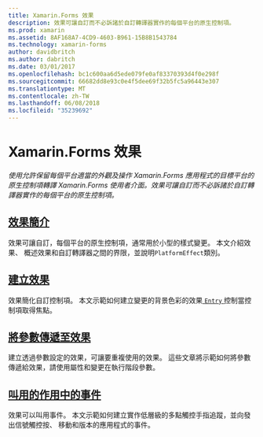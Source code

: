 ```yaml
---
title: Xamarin.Forms 效果
description: 效果可讓自訂而不必訴諸於自訂轉譯器實作的每個平台的原生控制項。
ms.prod: xamarin
ms.assetid: 8AF168A7-4CD9-4603-B961-15B8B1543784
ms.technology: xamarin-forms
author: davidbritch
ms.author: dabritch
ms.date: 03/01/2017
ms.openlocfilehash: bc1c600aa6d5ede079fe0af83370393d4f0e298f
ms.sourcegitcommit: 66682dd8e93c0e4f5dee69f32b5fc5a96443e307
ms.translationtype: MT
ms.contentlocale: zh-TW
ms.lasthandoff: 06/08/2018
ms.locfileid: "35239692"
---
```

# <a name="xamarinforms-effects"></a>Xamarin.Forms 效果

_使用允許保留每個平台適當的外觀及操作 Xamarin.Forms 應用程式的目標平台的原生控制項轉譯 Xamarin.Forms 使用者介面。效果可讓自訂而不必訴諸於自訂轉譯器實作的每個平台的原生控制項。_

## <a name="introduction-to-effectsintroductionmd"></a>[效果簡介](introduction.md)

效果可讓自訂，每個平台的原生控制項，通常用於小型的樣式變更。 本文介紹效果、 概述效果和自訂轉譯器之間的界限，並說明`PlatformEffect`類別。

## <a name="creating-an-effectcreatingmd"></a>[建立效果](creating.md)

效果簡化自訂控制項。 本文示範如何建立變更的背景色彩的效果[ `Entry` ](https://developer.xamarin.com/api/type/Xamarin.Forms.Entry/)控制當控制項取得焦點。

## <a name="passing-parameters-to-an-effectpassing-parametersindexmd"></a>[將參數傳遞至效果](passing-parameters/index.md)

建立透過參數設定的效果，可讓要重複使用的效果。 這些文章將示範如何將參數傳遞給效果，請使用屬性和變更在執行階段參數。

## <a name="invoking-events-from-an-effecttouch-trackingmd"></a>[叫用的作用中的事件](touch-tracking.md)

效果可以叫用事件。 本文示範如何建立實作低層級的多點觸控手指追蹤，並向發出信號觸控按、 移動和版本的應用程式的事件。
